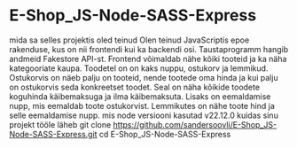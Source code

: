 # E-Shop_JS-Node-SASS-Express
mida sa selles projektis oled teinud
Olen teinud JavaScriptis epoe rakenduse, kus on nii frontendi kui ka backendi osi. Taustaprogramm hangib andmeid Fakestore API-st. Frontend võimaldab nähe kõiki tooteid ja ka näha kategooriate kaupa. Toodetel on on kaks nuppu, ostukorv ja lemmikud. Ostukorvis on näeb palju on tooteid, nende tootede oma hinda ja kui palju on ostukorvis seda konkreetset toodet. Seal on näha kõikide toodete koguhinda käibemaksuga ja ilma käibemaksuta. Lisaks on eemaldamise nupp, mis eemaldab toote ostukorvist. Lemmikutes on nähe toote hind ja selle eemaldamise nupp. 
mis node versiooni kasutad
v22.12.0
kuidas sinu projekt tööle läheb
git clone https://github.com/sandersoovli/E-Shop_JS-Node-SASS-Express.git cd E-Shop_JS-Node-SASS-Express
